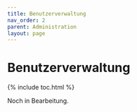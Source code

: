 ```yaml
---
title: Benutzerverwaltung
nav_order: 2
parent: Administration
layout: page
---
```


# Benutzerverwaltung
{% include toc.html %}

Noch in Bearbeitung.
